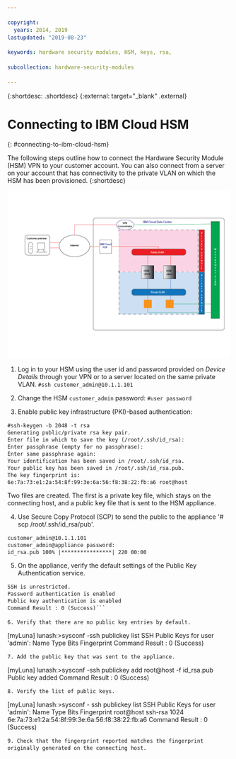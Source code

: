 ```yaml
---

copyright:
  years: 2014, 2019
lastupdated: "2019-08-23"

keywords: hardware security modules, HSM, keys, rsa,

subcollection: hardware-security-modules

---
```


{:shortdesc: .shortdesc}
{:external: target="_blank" .external}

# Connecting to IBM Cloud HSM
{: #connecting-to-ibm-cloud-hsm}

The following steps outline how to connect the Hardware Security Module (HSM) VPN to your customer account. You can also connect from a server on your account that has connectivity to the private VLAN on which the HSM has been provisioned.
{:shortdesc}

![Architecture of a network with the HSM](/images/Connecting_to_HSM-01.png "HSM Architecture")

1. Log in to your HSM using the user id and password provided on *Device Details* through your VPN or to a server located on the same private VLAN.
`#ssh customer_admin@10.1.1.101`

2. Change the HSM `customer_admin` password:
`#user password`

3. Enable public key infrastructure (PKI)-based authentication:
```
#ssh-keygen -b 2048 -t rsa
Generating public/private rsa key pair.
Enter file in which to save the key (/root/.ssh/id_rsa):
Enter passphrase (empty for no passphrase):
Enter same passphrase again:
Your identification has been saved in /root/.ssh/id_rsa.
Your public key has been saved in /root/.ssh/id_rsa.pub.
The key fingerprint is:
6e:7a:73:e1:2a:54:8f:99:3e:6a:56:f8:38:22:fb:a6 root@host
```
Two files are created. The first is a private key file, which stays on the connecting host, and a public key file that is sent to the HSM appliance.

4. Use Secure Copy Protocol (SCP) to send the public to the appliance '# scp /root/.ssh/id_rsa/pub'.
```
customer_admin@10.1.1.101
customer_admin@appliance password:
id_rsa.pub 100% |****************| 220 00:00
```
5. On the appliance, verify the default settings of the Public Key Authentication service.
```[myLuna] lunash:>sysconf -ssh show
SSH is unrestricted.
Password authentication is enabled
Public key authentication is enabled
Command Result : 0 (Success)```

6. Verify that there are no public key entries by default.
```
[myLuna]
lunash:>sysconf -ssh publickey list
SSH Public Keys for user 'admin':
Name Type Bits Fingerprint
Command Result : 0 (Success)
```
7. Add the public key that was sent to the appliance.
```
[myLuna] lunash:>sysconf -ssh publickey add root@host -f id_rsa.pub
Public key added
Command Result : 0 (Success)
```
8. Verify the list of public keys.
```
[myLuna] lunash:>sysconf - ssh publickey list
SSH Public Keys for user 'admin':
Name Type Bits Fingerprint
root@host ssh-rsa 1024
6e:7a:73:e1:2a:54:8f:99:3e:6a:56:f8:38:22:fb:a6
Command Result : 0 (Success)
```
9. Check that the fingerprint reported matches the fingerprint originally generated on the connecting host.
